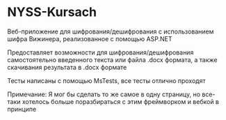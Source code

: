 # NYSS-Kursach

Веб-приложение для шифрования/дешифрования с использованием шифра Вижинера, реализованное с помощью ASP.NET

Предоставляет возможности для шифрования/дешифрования самостоятельно введенного текста или файла .docx формата, а также скачивания результата в .docx формате

Тесты написаны с помощью MsTests, все тесты отлично проходят

Примечание:
Я мог бы сделать то же самое в одну страницу, но все-таки хотелось больше поразбираться с этим фреймворком и вебкой в принципе
